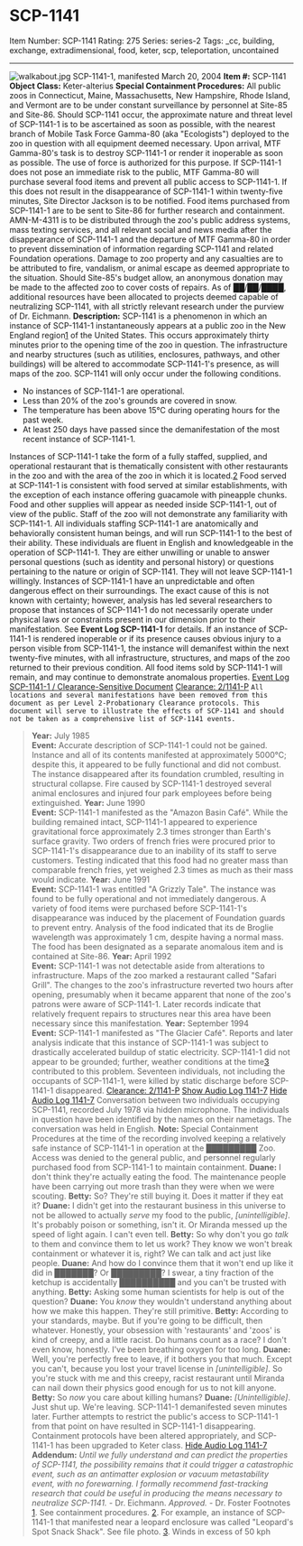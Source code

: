 # SCP-1141
Item Number: SCP-1141
Rating: 275
Series: series-2
Tags: _cc, building, exchange, extradimensional, food, keter, scp, teleportation, uncontained

---

![walkabout.jpg](https://scp-wiki.wdfiles.com/local--files/scp-1141/walkabout.jpg)
SCP-1141-1, manifested March 20, 2004
**Item #:** SCP-1141
**Object Class:** Keter-alterius
**Special Containment Procedures:** All public zoos in Connecticut, Maine, Massachusetts, New Hampshire, Rhode Island, and Vermont are to be under constant surveillance by personnel at Site-85 and Site-86. Should SCP-1141 occur, the approximate nature and threat level of SCP-1141-1 is to be ascertained as soon as possible, with the nearest branch of Mobile Task Force Gamma-80 (aka "Ecologists") deployed to the zoo in question with all equipment deemed necessary.
Upon arrival, MTF Gamma-80's task is to destroy SCP-1141-1 or render it inoperable as soon as possible. The use of force is authorized for this purpose. If SCP-1141-1 does not pose an immediate risk to the public, MTF Gamma-80 will purchase several food items and prevent all public access to SCP-1141-1. If this does not result in the disappearance of SCP-1141-1 within twenty-five minutes, Site Director Jackson is to be notified. Food items purchased from SCP-1141-1 are to be sent to Site-86 for further research and containment.
AMN-M-4311 is to be distributed through the zoo's public address systems, mass texting services, and all relevant social and news media after the disappearance of SCP-1141-1 and the departure of MTF Gamma-80 in order to prevent dissemination of information regarding SCP-1141 and related Foundation operations. Damage to zoo property and any casualties are to be attributed to fire, vandalism, or animal escape as deemed appropriate to the situation. Should Site-85's budget allow, an anonymous donation may be made to the affected zoo to cover costs of repairs.
As of ██/██/████, additional resources have been allocated to projects deemed capable of neutralizing SCP-1141, with all strictly relevant research under the purview of Dr. Eichmann.
**Description:** SCP-1141 is a phenomenon in which an instance of SCP-1141-1 instantaneously appears at a public zoo in the New England region[1](javascript:;) of the United States. This occurs approximately thirty minutes prior to the opening time of the zoo in question. The infrastructure and nearby structures (such as utilities, enclosures, pathways, and other buildings) will be altered to accommodate SCP-1141-1's presence, as will maps of the zoo. SCP-1141 will only occur under the following conditions.
  * No instances of SCP-1141-1 are operational.
  * Less than 20% of the zoo's grounds are covered in snow.
  * The temperature has been above 15°C during operating hours for the past week.
  * At least 250 days have passed since the demanifestation of the most recent instance of SCP-1141-1.

Instances of SCP-1141-1 take the form of a fully staffed, supplied, and operational restaurant that is thematically consistent with other restaurants in the zoo and with the area of the zoo in which it is located.[2](javascript:;) Food served at SCP-1141-1 is consistent with food served at similar establishments, with the exception of each instance offering guacamole with pineapple chunks. Food and other supplies will appear as needed inside SCP-1141-1, out of view of the public. Staff of the zoo will not demonstrate any familiarity with SCP-1141-1.
All individuals staffing SCP-1141-1 are anatomically and behaviorally consistent human beings, and will run SCP-1141-1 to the best of their ability. These individuals are fluent in English and knowledgeable in the operation of SCP-1141-1. They are either unwilling or unable to answer personal questions (such as identity and personal history) or questions pertaining to the nature or origin of SCP-1141. They will not leave SCP-1141-1 willingly.
Instances of SCP-1141-1 have an unpredictable and often dangerous effect on their surroundings. The exact cause of this is not known with certainty; however, analysis has led several researchers to propose that instances of SCP-1141-1 do not necessarily operate under physical laws or constraints present in our dimension prior to their manifestation. See **Event Log SCP-1141-1** for details.
If an instance of SCP-1141-1 is rendered inoperable or if its presence causes obvious injury to a person visible from SCP-1141-1, the instance will demanifest within the next twenty-five minutes, with all infrastructure, structures, and maps of the zoo returned to their previous condition. All food items sold by SCP-1141-1 will remain, and may continue to demonstrate anomalous properties.
[Event Log SCP-1141-1 / Clearance-Sensitive Document](javascript:;)
[Clearance: 2/1141-P](javascript:;)
`All locations and several manifestations have been removed from this document as per Level 2-Probationary Clearance protocols. This document will serve to illustrate the effects of SCP-1141 and should not be taken as a comprehensive list of SCP-1141 events.`
> **Year:** July 1985  
>  **Event:** Accurate description of SCP-1141-1 could not be gained. Instance and all of its contents manifested at approximately 5000°C; despite this, it appeared to be fully functional and did not combust. The instance disappeared after its foundation crumbled, resulting in structural collapse. Fire caused by SCP-1141-1 destroyed several animal enclosures and injured four park employees before being extinguished.
> **Year:** June 1990  
>  **Event:** SCP-1141-1 manifested as the "Amazon Basin Café". While the building remained intact, SCP-1141-1 appeared to experience gravitational force approximately 2.3 times stronger than Earth's surface gravity. Two orders of french fries were procured prior to SCP-1141-1's disappearance due to an inability of its staff to serve customers. Testing indicated that this food had no greater mass than comparable french fries, yet weighed 2.3 times as much as their mass would indicate.
> **Year:** June 1991  
>  **Event:** SCP-1141-1 was entitled "A Grizzly Tale". The instance was found to be fully operational and not immediately dangerous. A variety of food items were purchased before SCP-1141-1's disappearance was induced by the placement of Foundation guards to prevent entry. Analysis of the food indicated that its de Broglie wavelength was approximately 1 cm, despite having a normal mass. The food has been designated as a separate anomalous item and is contained at Site-86.
> **Year:** April 1992  
>  **Event:** SCP-1141-1 was not detectable aside from alterations to infrastructure. Maps of the zoo marked a restaurant called "Safari Grill". The changes to the zoo's infrastructure reverted two hours after opening, presumably when it became apparent that none of the zoo's patrons were aware of SCP-1141-1. Later records indicate that relatively frequent repairs to structures near this area have been necessary since this manifestation.
> **Year:** September 1994  
>  **Event:** SCP-1141-1 manifested as "The Glacier Café". Reports and later analysis indicate that this instance of SCP-1141-1 was subject to drastically accelerated buildup of static electricity. SCP-1141-1 did not appear to be grounded; further, weather conditions at the time[3](javascript:;) contributed to this problem. Seventeen individuals, not including the occupants of SCP-1141-1, were killed by static discharge before SCP-1141-1 disappeared.
[Clearance: 2/1141-P](javascript:;)
[Show Audio Log 1141-7](javascript:;)
[Hide Audio Log 1141-7](javascript:;)
Conversation between two individuals occupying SCP-1141, recorded July 1978 via hidden microphone. The individuals in question have been identified by the names on their nametags. The conversation was held in English.
**Note:** Special Containment Procedures at the time of the recording involved keeping a relatively safe instance of SCP-1141-1 in operation at the █████████ Zoo. Access was denied to the general public, and personnel regularly purchased food from SCP-1141-1 to maintain containment.
> **Duane:** I don't think they're actually eating the food. The maintenance people have been carrying out more trash than they were when we were scouting.
> **Betty:** So? They're still buying it. Does it matter if they eat it?
> **Duane:** I didn't get into the restaurant business in this universe to not be allowed to actually _serve_ my food to the public, _[unintelligible]_. It's probably poison or something, isn't it. Or Miranda messed up the speed of light again. I can't even tell.
> **Betty:** So why don't you go _talk_ to them and convince them to let us work? They know we won't break containment or whatever it is, right? We can talk and act just like people.
> **Duane:** And how do I convince them that it won't end up like it did in ███████? Or █████████? I swear, a tiny fraction of the ketchup is accidentally ██████████ and you can't be trusted with anything.
> **Betty:** Asking some human scientists for help is out of the question?
> **Duane:** You _know_ they wouldn't understand anything about how we make this happen. They're still primitive.
> **Betty:** According to your standards, maybe. But if you're going to be difficult, then whatever. Honestly, your obsession with 'restaurants' and 'zoos' is kind of creepy, and a little racist. Do humans count as a race? I don't even know, honestly. I've been breathing oxygen for too long.
> **Duane:** Well, you're perfectly free to leave, if it bothers you that much. Except you can't, because you lost your travel license in _[unintelligible]_. So you're stuck with me and this creepy, racist restaurant until Miranda can nail down their physics good enough for us to not kill anyone.
> **Betty:** So _now_ you care about killing humans?
> **Duane:** _[Unintelligible]_. Just shut up. We're leaving.
SCP-1141-1 demanifested seven minutes later. Further attempts to restrict the public's access to SCP-1141-1 from that point on have resulted in SCP-1141-1 disappearing. Containment protocols have been altered appropriately, and SCP-1141-1 has been upgraded to Keter class.
[Hide Audio Log 1141-7](javascript:;)
**Addendum:** _Until we fully understand and can predict the properties of SCP-1141, the possibility remains that it could trigger a catastrophic event, such as an antimatter explosion or vacuum metastability event, with no forewarning. I formally recommend fast-tracking research that could be useful in producing the means necessary to neutralize SCP-1141._ \- Dr. Eichmann.
_Approved._ \- Dr. Foster
Footnotes
[1](javascript:;). See containment procedures.
[2](javascript:;). For example, an instance of SCP-1141-1 that manifested near a leopard enclosure was called "Leopard's Spot Snack Shack". See file photo.
[3](javascript:;). Winds in excess of 50 kph